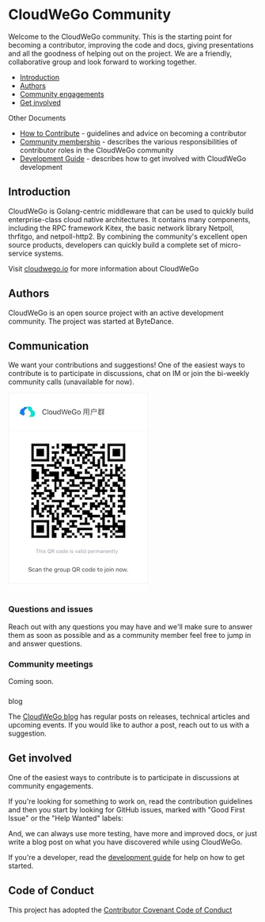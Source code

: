 # CloudWeGo Community

Welcome to the CloudWeGo community. 
This is the starting point for becoming a contributor, improving the code and docs, giving presentations and all the goodness of helping out on the project. 
We are a friendly, collaborative group and look forward to working together.

- [Introduction](https://github.com/cloudwego/community#introduction)
- [Authors](https://github.com/cloudwego/community#authors)
- [Community engagements](https://github.com/cloudwego/community#communication)
- [Get involved](https://github.com/cloudwego/community#get-involved)

Other Documents

- [How to Contribute](https://github.com/cloudwego/community/blob/master/CONTRIBUTING.md) - guidelines and advice on becoming a contributor
- [Community membership](https://github.com/cloudwego/community/blob/master/COMMUNITY_MEMBERSHIP.md) - describes the various responsibilities of contributor roles in the CloudWeGo community
- [Development Guide](https://www.cloudwego.io/docs/getting-started/) - describes how to get involved with CloudWeGo development

## Introduction

CloudWeGo is Golang-centric middleware that can be used to quickly build enterprise-class cloud native architectures. 
It contains many components, including the RPC framework Kitex, the basic network library Netpoll, thrfitgo, and netpoll-http2. 
By combining the community's excellent open source products, developers can quickly build a complete set of micro-service systems.

Visit [cloudwego.io](https://cloudwego.io) for more information about CloudWeGo

## Authors

CloudWeGo is an open source project with an active development community. 
The project was started at ByteDance.

## Communication

We want your contributions and suggestions! 
One of the easiest ways to contribute is to participate in discussions, chat on IM or join the bi-weekly community calls (unavailable for now).

![LarkGroup](img/lark_group.png)

### Questions and issues

Reach out with any questions you may have and we'll make sure to answer them as soon as possible and as a community member feel free to jump in and answer questions.

### Community meetings

Coming soon.

### 

blog

The [CloudWeGo blog](https://www.cloudwego.io/blog/) has regular posts on releases, technical articles and upcoming events. 
If you would like to author a post, reach out to us with a suggestion.

## Get involved

One of the easiest ways to contribute is to participate in discussions at community engagements.

If you're looking for something to work on, read the contribution guidelines and then you start by looking for GitHub issues, marked with "Good First Issue" or the "Help Wanted" labels:

And, we can always use more testing, have more and improved docs, or just write a blog post on what you have discovered while using CloudWeGo.

If you're a developer, read the [development guide](https://www.cloudwego.io/docs/getting-started/) for help on how to get started.

## Code of Conduct

This project has adopted the [Contributor Covenant Code of Conduct](https://github.com/cloudwego/community/blob/master/CODE_OF_CONDUCT.md)
